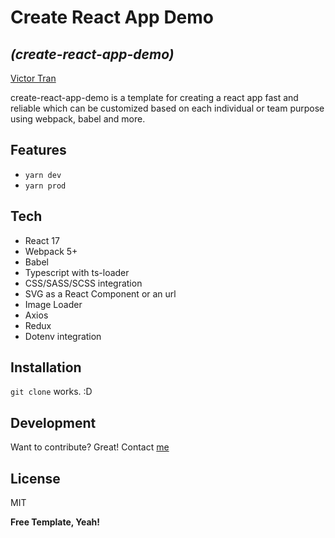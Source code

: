 # Create React App Demo
## _(create-react-app-demo)_

[Victor Tran](https://stackoverflow.com/users/11862231/victor-tran)

create-react-app-demo is a template for creating a react app fast and reliable which can be customized based on each individual or team purpose using webpack, babel and more.

## Features
- ``yarn dev``
- ``yarn prod``

## Tech

- React 17
- Webpack 5+
- Babel
- Typescript with ts-loader
- CSS/SASS/SCSS integration
- SVG as a React Component or an url
- Image Loader
- Axios
- Redux
- Dotenv integration

## Installation

``git clone`` works. :D

## Development

Want to contribute? Great! Contact [me](mailto:victor.tran.august@gmail.com)

## License

MIT

**Free Template, Yeah!**

[//]: # (These are reference links used in the body of this note and get stripped out when the markdown processor does its job. There is no need to format nicely because it shouldn't be seen.)
